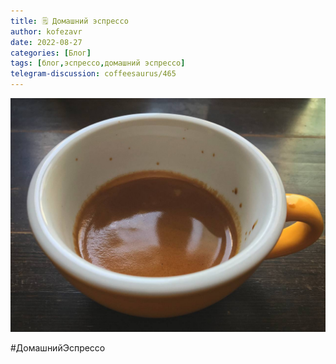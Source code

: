 ```yaml
---
title: 🗒 Домашний эспрессо
author: kofezavr
date: 2022-08-27
categories: [Блог]
tags: [блог,эспрессо,домашний эспрессо]
telegram-discussion: coffeesaurus/465
--- 
```

![Домашний эспрессо](/assets/img/posts/22/08/espresso-2.jpg)

#ДомашнийЭспрессо